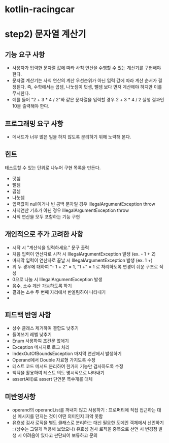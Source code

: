 # kotlin-racingcar


# step2) 문자열 계산기
## 기능 요구 사항
- 사용자가 입력한 문자열 값에 따라 사칙 연산을 수행할 수 있는 계산기를 구현해야 한다.
- 문자열 계산기는 사칙 연산의 계산 우선순위가 아닌 입력 값에 따라 계산 순서가 결정된다. 즉, 수학에서는 곱셈, 나눗셈이 덧셈, 뺄셈 보다 먼저 계산해야 하지만 이를 무시한다.
- 예를 들어 "2 + 3 * 4 / 2"와 같은 문자열을 입력할 경우 2 + 3 * 4 / 2 실행 결과인 10을 출력해야 한다.
## 프로그래밍 요구 사항
- 메서드가 너무 많은 일을 하지 않도록 분리하기 위해 노력해 본다.

## 힌트
테스트할 수 있는 단위로 나누어 구현 목록을 만든다.
- 덧셈
- 뺄셈
- 곱셈
- 나눗셈
- 입력값이 null이거나 빈 공백 문자일 경우 IllegalArgumentException throw
- 사칙연산 기호가 아닌 경우 IllegalArgumentException throw
- 사칙 연산을 모두 포함하는 기능 구현

## 개인적으로 추가 고려한 사항
- 시작 시 "계산식을 입력하세요." 문구 출력
- 처음 입력이 연산자로 시작 시 IllegalArgumentException 발생 (ex. - 1 + 2)
- 마지막 입력이 연산자로 끝날 시 IllegalArgumentException 발생 (ex. 1 +)
- 위 두 경우에 대하여 "- 1 + 2" = 1, "1 +" = 1 로 처리하도록 변경이 쉬운 구조로 작성
- 0으로 나눌 시 IllegalArgumentException 발생
- 음수, 소수 계산 가능하도록 하기
- 결과는 소수 두 번째 자리에서 반올림하여 나타내기
- 
## 피드백 반영 사항
- 상수 클래스 제거하여 결합도 낮추기
- 들여쓰기 레벨 낮추기
- Enum 사용하여 조건문 없애기
- Exception 메시지로 로그 처리
- IndexOutOfBoundsException 마지막 연산에서 발생하기
- Operand에서 Double 자료형 가지도록 수정
- 테스트 코드 메서드 분리하여 한가지 기능만 검사하도록 수정
- 백틱을 활용하여 테스트 의도 명시적으로 나타내기
- assertAll()로 assert 단언문 복수개를 대체
## 미반영사항
- operand의 operandList를 꺼내지 않고 사용하기 : 프로퍼티에 직접 접근하는 대신 메시지를 던지는 것이 어떤 의미인지 파악 못함
- 유효성 검사 로직을 별도 클래스로 분리하는 대신 필요한 도메인 객체에서 선언하기 : (상수는 그렇게 적용해 보았으나) 유효성 검사 로직을 중복으로 선언 시 변경점 발생 시 어려움이 있다고 판단되어 보류하고 문의